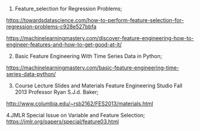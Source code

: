 1. Feature_selection for Regression Problems;

https://towardsdatascience.com/how-to-perform-feature-selection-for-regression-problems-c928e527bbfa

https://machinelearningmastery.com/discover-feature-engineering-how-to-engineer-features-and-how-to-get-good-at-it/

2. Basic Feature Engineering With Time Series Data in Python;

https://machinelearningmastery.com/basic-feature-engineering-time-series-data-python/

3. Course Lecture Slides and Materials Feature Engineering Studio Fall 2013 Professor Ryan S.J.d. Baker;

http://www.columbia.edu/~rsb2162/FES2013/materials.html

4.JMLR Special Issue on Variable and Feature Selection;
https://jmlr.org/papers/special/feature03.html
